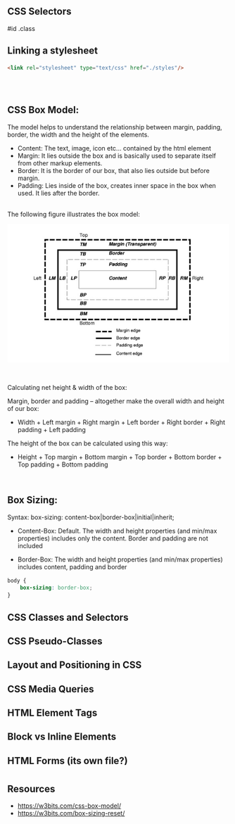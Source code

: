 



## CSS Selectors

#id
.class

## Linking a stylesheet

```html
<link rel="stylesheet" type="text/css" href="./styles"/> 
```

## 

&nbsp;   
## CSS Box Model:

The model helps to understand the relationship between margin, padding, border, the width and the height of the elements.

* Content: The text, image, icon etc... contained by the html element
* Margin: It lies outside the box and is basically used to separate itself from other markup elements.
* Border: It is the border of our box, that also lies outside but before margin.
* Padding: Lies inside of the box, creates inner space in the box when used. It lies after the border.


&nbsp;   
The following figure illustrates the box model:

<p align="center">
  <img src='../bootstrap/assets/img/box-model.jpeg'/>
</p>
&nbsp; 

Calculating net height & width of the box:

Margin, border and padding – altogether make the overall width and height of our box:

* Width + Left margin + Right margin + Left border + Right border + Right padding + Left padding

The height of the box can be calculated using this way:

* Height + Top margin + Bottom margin + Top border + Bottom border + Top padding + Bottom padding

&nbsp;   
## Box Sizing:

Syntax: box-sizing: content-box|border-box|initial|inherit;

* Content-Box: Default. The width and height properties (and min/max properties) includes only the content. Border and padding are not included

* Border-Box: The width and height properties (and min/max properties) includes content, padding and border

```css
body {
    box-sizing: border-box;
}
```

## CSS Classes and Selectors

## CSS Pseudo-Classes

## Layout and Positioning in CSS

## CSS Media Queries

## HTML Element Tags

## Block vs Inline Elements

## HTML Forms (its own file?)




# 

## Resources

* https://w3bits.com/css-box-model/
* https://w3bits.com/box-sizing-reset/
